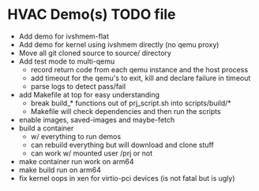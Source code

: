 # HVAC Demo(s) TODO file

* Add demo for ivshmem-flat
* Add demo for kernel using ivshmem directly (no qemu proxy)
* Move all git cloned source to source/ directory
* Add test mode to multi-qemu
    * record return code from each qemu instance and the host process
    * add timeout for the qemu's to exit, kill and declare failure in timeout
    * parse logs to detect pass/fail
* add Makefile at top for easy understanding
    * break build_* functions out of prj_script.sh into scripts/build/*
    * Makefile will check dependencies and then run the scripts
* enable images, saved-images and maybe-fetch
* build a container
  * w/ everything to run demos
  * can rebuild everything but will download and clone stuff
  * can work w/ mounted user /prj or not
* make container run work on arm64
* make build run on arm64
* fix kernel oops in xen for virtio-pci devices (is not fatal but is ugly)
